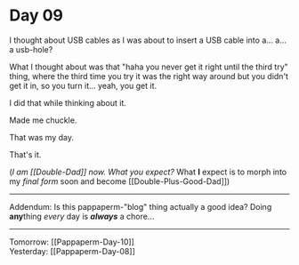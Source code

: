 # Day 09

I thought about USB cables as I was about to insert a USB cable into a… a… a usb-hole?

What I thought about was that "haha you never get it right until the third try" thing, where the third time you try it was the right way around but you didn't get it in, so you turn it… yeah, you get it.  

I did that while thinking about it.  

Made me chuckle.  

That was my day.  

That's it.  

(*I am [[Double-Dad]] now. What you expect?* What **I** expect is to morph into my *final form* soon and become [[Double-Plus-Good-Dad]])

---

Addendum: Is this pappaperm-"blog" thing actually a good idea? Doing **any**thing *every* day is ***always*** a chore…

---
 
 Tomorrow: [[Pappaperm-Day-10]]  
 Yesterday: [[Pappaperm-Day-08]]  